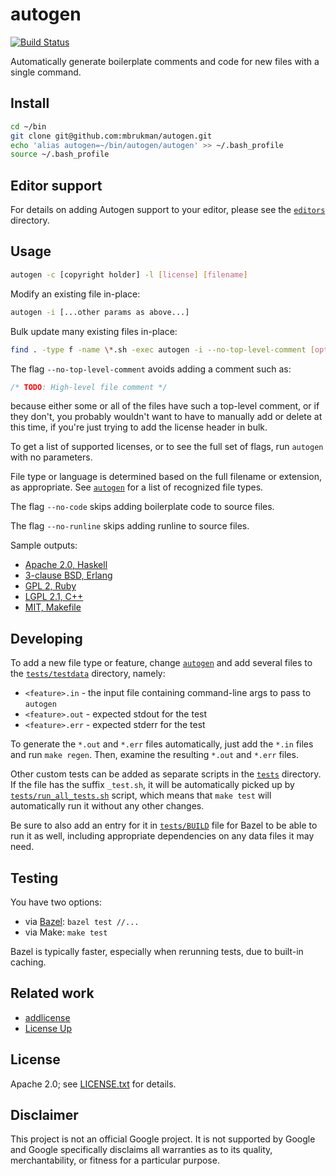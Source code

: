 # autogen

[![Build Status](https://travis-ci.org/mbrukman/autogen.svg?branch=master)](https://travis-ci.org/mbrukman/autogen)

Automatically generate boilerplate comments and code for new files with a single
command.

## Install

```bash
cd ~/bin
git clone git@github.com:mbrukman/autogen.git
echo 'alias autogen=~/bin/autogen/autogen' >> ~/.bash_profile
source ~/.bash_profile
```

## Editor support

For details on adding Autogen support to your editor, please see
the [`editors`](editors) directory.

## Usage

```bash
autogen -c [copyright holder] -l [license] [filename]
```

Modify an existing file in-place:

```bash
autogen -i [...other params as above...]
```

Bulk update many existing files in-place:

```bash
find . -type f -name \*.sh -exec autogen -i --no-top-level-comment [options...] {} \;
```

The flag `--no-top-level-comment` avoids adding a comment such as:

```css
/* TODO: High-level file comment */
```

because either some or all of the files have such a top-level comment, or if
they don't, you probably wouldn't want to have to manually add or delete at this
time, if you're just trying to add the license header in bulk.

To get a list of supported licenses, or to see the full set of flags, run
`autogen` with no parameters.

File type or language is determined based on the full filename or extension, as
appropriate. See [`autogen`](autogen) for a list of recognized file types.

The flag `--no-code` skips adding boilerplate code to source files.

The flag `--no-runline` skips adding runline to source files.

Sample outputs:

* [Apache 2.0, Haskell](tests/testdata/apache-acme-hs.out)
* [3-clause BSD, Erlang](tests/testdata/bsd3-acme-erl.out)
* [GPL 2, Ruby](tests/testdata/gpl2-acme-rb.out)
* [LGPL 2.1, C++](tests/testdata/lgpl2.1-acme-cpp.out)
* [MIT, Makefile](tests/testdata/mit-acme-makefile.out)

## Developing

To add a new file type or feature, change [`autogen`](autogen) and add
several files to the [`tests/testdata`](tests/testdata) directory, namely:

* `<feature>.in` - the input file containing command-line args to pass
  to `autogen`
* `<feature>.out` - expected stdout for the test
* `<feature>.err` - expected stderr for the test

To generate the `*.out` and `*.err` files automatically, just add the `*.in`
files and run `make regen`. Then, examine the resulting `*.out` and `*.err`
files.

Other custom tests can be added as separate scripts in the [`tests`](tests)
directory. If the file has the suffix `_test.sh`, it will be automatically
picked up by [`tests/run_all_tests.sh`](tests/run_all_tests.sh) script, which
means that `make test` will automatically run it without any other changes.

Be sure to also add an entry for it in [`tests/BUILD`](tests/BUILD) file for
Bazel to be able to run it as well, including appropriate dependencies on any
data files it may need.

## Testing

You have two options:

* via [Bazel](http://bazel.io/): `bazel test //...`
* via Make: `make test`

Bazel is typically faster, especially when rerunning tests, due to built-in
caching.

## Related work

* [addlicense](https://github.com/google/addlicense)
* [License Up](https://github.com/nikitavoloboev/license-up)

## License

Apache 2.0; see [LICENSE.txt](LICENSE.txt) for details.

## Disclaimer

This project is not an official Google project. It is not supported by Google
and Google specifically disclaims all warranties as to its quality,
merchantability, or fitness for a particular purpose.

